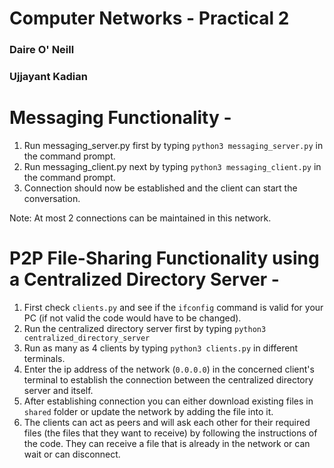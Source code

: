 # Computer Networks - Practical 2
### Daire O' Neill
### Ujjayant Kadian

# Messaging Functionality - 
1. Run messaging_server.py first by typing `python3 messaging_server.py` in the command prompt.
2. Run messaging_client.py next by typing `python3 messaging_client.py` in the command prompt.
3. Connection should now be established and the client can start the conversation.

Note: At most 2 connections can be maintained in this network.

# P2P File-Sharing Functionality using a Centralized Directory Server - 
1. First check `clients.py` and see if the `ifconfig` command is valid for your PC (if not valid the code would have to be changed).
2. Run the centralized directory server first by typing `python3 centralized_directory_server`
3. Run as many as 4 clients by typing `python3 clients.py` in different terminals.
4. Enter the ip address of the network (`0.0.0.0`) in the concerned client's terminal to establish the connection between the centralized directory server and itself.
5. After establishing connection you can either download existing files in `shared` folder or update the network by adding the file into it.
6. The clients can act as peers and will ask each other for their required files (the files that they want to receive) by following the instructions of the code. They can receive a file that is already in the network or can wait or can disconnect.
